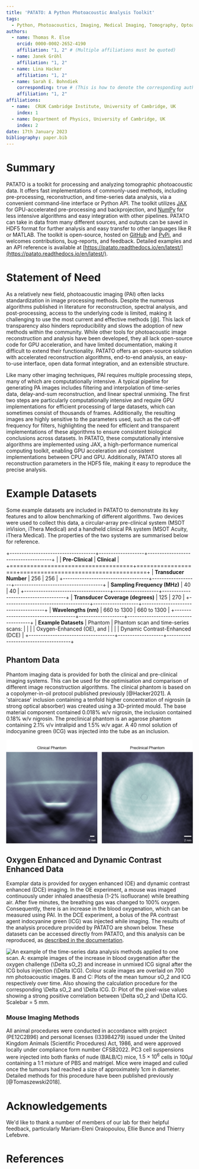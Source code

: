 ```yaml
---
title: 'PATATO: A Python Photoacoustic Analysis Toolkit'
tags:
  - Python, Photoacoustics, Imaging, Medical Imaging, Tomography, Optoacoustics, MSOT, Reconstruction, Backprojection
authors:
  - name: Thomas R. Else
    orcid: 0000-0002-2652-4190
    affiliation: "1, 2" # (Multiple affiliations must be quoted)
  - name: Janek Gröhl
    affiliation: "1, 2"
  - name: Lina Hacker
    affiliation: "1, 2"
  - name: Sarah E. Bohndiek
    corresponding: true # (This is how to denote the corresponding author)
    affiliation: "1, 2"
affiliations:
  - name:  CRUK Cambridge Institute, University of Cambridge, UK
    index: 1
  - name: Department of Physics, University of Cambridge, UK
    index: 2
date: 17th January 2023
bibliography: paper.bib
---
```


# Summary

PATATO is a toolkit for processing and analyzing tomographic photoacoustic data. It offers fast implementations of commonly-used methods, including pre-processing, reconstruction, and time-series data analysis, via a convenient command-line interface or Python API. The toolkit utilizes [JAX](https://jax.readthedocs.io/) for GPU-accelerated pre-processing and backprojection, and [NumPy](https://numpy.org/doc/stable/index.html) for less intensive algorithms and easy integration with other pipelines. PATATO can take in data from many different sources, and outputs can be saved in HDF5 format for further analysis and easy transfer to other languages like R or MATLAB. The toolkit is open-source, hosted on [GitHub](https://github.com/tomelse/patato) and [PyPi](https://pypi.org/project/patato/), and welcomes contributions, bug-reports, and feedback. Detailed examples and an API reference is available at [https://patato.readthedocs.io/en/latest/](https://patato.readthedocs.io/en/latest/).

# Statement of Need

As a relatively new field, photoacoustic imaging (PAI) often lacks standardization in image processing methods. Despite the numerous algorithms published in literature for reconstruction, spectral analysis, and post-processing, access to the underlying code is limited, making it challenging to use the most current and effective methods [@]. This lack of transparency also hinders reproducibility and slows the adoption of new methods within the community. While other tools for photoacoustic image reconstruction and analysis have been developed, they all lack open-source code for GPU acceleration, and have limited documentation, making it difficult to extend their functionality. PATATO offers an open-source solution with accelerated reconstruction algorithms, end-to-end analysis, an easy-to-use interface, open data format integration, and an extensible structure.

Like many other imaging techniques, PAI requires multiple processing steps, many of which are computationally intensive. A typical pipeline for generating PA images includes filtering and interpolation of time-series data, delay-and-sum reconstruction, and linear spectral unmixing. The first two steps are particularly computationally intensive and require GPU implementations for efficient processing of large datasets, which can sometimes consist of thousands of frames. Additionally, the resulting images are highly sensitive to the parameters used, such as the cut-off frequency for filters, highlighting the need for efficient and transparent implementations of these algorithms to ensure consistent biological conclusions across datasets. In PATATO, these computationally intensive algorithms are implemented using JAX, a high-performance numerical computing toolkit, enabling GPU acceleration and consistent implementations between CPU and GPU. Additionally, PATATO stores all reconstruction parameters in the HDF5 file, making it easy to reproduce the precise analysis.

# Example Datasets

Some example datasets are included in PATATO to demonstrate its key features and to allow benchmarking of different algorithms. Two devices were used to collect this data, a circular-array pre-clinical system (MSOT inVision, iThera Medical) and a handheld clinical PA system (MSOT Acuity, iThera Medical). The properties of the two systems are summarised below for reference. 

+------------------------------------+-------------------+-------------------------------------+
|                                    | **Pre-Clinical**  | **Clinical**                        |
+====================================+===================+=====================================+
| **Transducer Number**              | 256               | 256                                 |
+------------------------------------+-------------------+-------------------------------------+
| **Sampling Frequency (MHz)**       | 40                | 40                                  |
+------------------------------------+-------------------+-------------------------------------+
| **Transducer Coverage (degrees)**  | 125               | 270                                 |
+------------------------------------+-------------------+-------------------------------------+
| **Wavelengths (nm)**               | 660 to 1300       | 660 to 1300                         |
+------------------------------------+-------------------+-------------------------------------+
| **Example Datasets**               | Phantom           | Phantom scan and time-series scans: |
|                                    |                   | Oxygen-Enhanced (OE), and           |
|                                    |                   | Dynamic Contrast-Enhanced (DCE)     |
+------------------------------------+-------------------+-------------------------------------+

## Phantom Data

Phantom imaging data is provided for both the clinical and pre-clinical imaging systems. This can be used for the optimisation and comparison of different image reconstruction algorithms. The clinical phantom is based on a copolymer-in-oil protocol published previously [@Hacker2021]. A 'staircase' inclusion containing a tenfold higher concentration of nigrosin (a strong optical absorber) was created using a 3D-printed mould. The base material component contained 0.018% w/v nigrosin, the inclusion contained 0.18% w/v nigrosin. The preclinical phantom is an agarose phantom containing 2.1% v/v intralipid and 1.5% w/v agar. A 40 nmol solution of indocyanine green (ICG) was injected into the tube as an inclusion.

![Phantom figure](test_figure.png)

## Oxygen Enhanced and Dynamic Contrast Enhanced Data

Examplar data is provided for oxygen enhanced (OE) and dynamic contrast enhanced (DCE) imaging. In the OE experiment, a mouse was imaged continuously under inhaled anaesthesia (1-2\% isofluorane) while breathing air. After five minutes, the breathing gas was changed to 100% oxygen. Consequently, there is an increase in the blood oxygenation, which can be measured using PAI. In the DCE experiment, a bolus of the PA contrast agent indocyanine green (ICG) was injected while imaging. The results of the analysis procedure provided by PATATO are shown below. These datasets can be accessed directly from PATATO, and this analysis can be reproduced, as [described in the documentation](https://patato.readthedocs.io/en/latest/examples). 

![An example of the time-series data analysis methods applied to one scan. A: example images of the increase in blood oxygenation after the oxygen challenge ($\Delta sO_2$) and increase in unmixed ICG signal after the ICG bolus injection ($\Delta ICG$). Colour scale images are overlaid on 700 nm photoacoustic images. B and C: Plots of the mean tumour $sO_2$ and $ICG$ respectively over time. Also showing the calculation procedure for the corresponding $\Delta sO_2$ and $\Delta ICG$. D: Plot of the pixel-wise values showing a strong positive correlation between $\Delta sO_2$ and $\Delta ICG$. Scalebar = 5 mm.](dce_oe_plot.png)

### Mouse Imaging Methods

All animal procedures were conducted in accordance with project (PE12C2B96) and personal licenses (I33984279) issued under the United Kingdom Animals (Scientific Procedures) Act, 1986, and were approved locally under compliance form number CFSB2022. PC3 cell suspensions were injected into both flanks of nude (BALB/C) mice, $1.5\times 10^6$ cells in $100\mu l$ containing a 1:1 mixture of PBS and matrigel. Mice were imaged and culled once the tumours had reached a size of approximately $1 cm$ in diameter. Detailed methods for this procedure have been published previously [@Tomaszewski2018].

# Acknowledgements

We'd like to thank a number of members of our lab for their helpful feedback, particularly Mariam-Eleni Oraiopoulou, Ellie Bunce and Thierry Lefebvre.

# References
